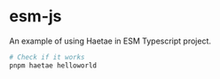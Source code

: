# esm-js

An example of using Haetae in ESM Typescript project.

```bash
# Check if it works
pnpm haetae helloworld
```
